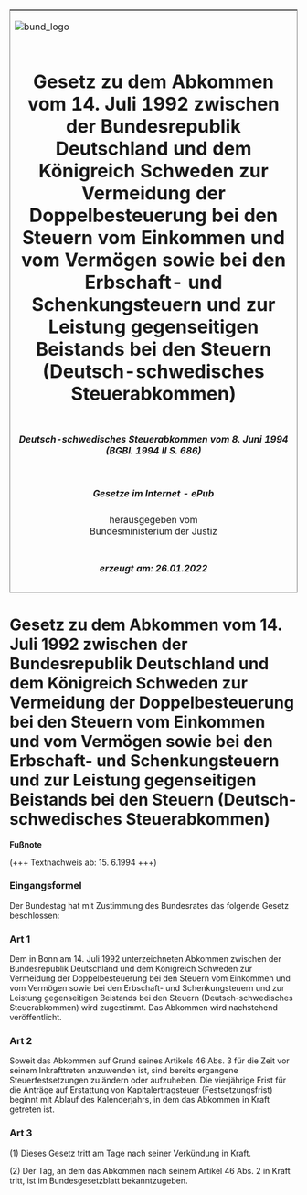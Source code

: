 <span id="DECKBLATT.html"></span>

<table border="0" frame="border" width="100%">

<tr valign="top">

<td align="left">

![bund\_logo](BfJ_2021_Web_de_de.gif)

</td>

<td align="right">

 

</td>

</tr>

<tr align="center" valign="middle">

<td colspan="2">

# Gesetz zu dem Abkommen vom 14. Juli 1992 zwischen der Bundesrepublik Deutschland und dem Königreich Schweden zur Vermeidung der Doppelbesteuerung bei den Steuern vom Einkommen und vom Vermögen sowie bei den Erbschaft- und Schenkungsteuern und zur Leistung gegenseitigen Beistands bei den Steuern (Deutsch-schwedisches Steuerabkommen)

</td>

</tr>

<tr align="center" valign="middle">

<td colspan="2">

##### Deutsch-schwedisches Steuerabkommen vom 8. Juni 1994 (BGBl. 1994 II S. 686)

</td>

</tr>

<tr align="center" valign="middle">

<td colspan="2">

  
  

##### Gesetze im Internet - ePub  
  
herausgegeben vom  
Bundesministerium der Justiz

</td>

</tr>

<tr align="center" valign="bottom">

<td colspan="2">

  
  

##### erzeugt am: 26.01.2022

</td>

</tr>

</table>

<span id="BJNR068620994.html"></span>

# Gesetz zu dem Abkommen vom 14. Juli 1992 zwischen der Bundesrepublik Deutschland und dem Königreich Schweden zur Vermeidung der Doppelbesteuerung bei den Steuern vom Einkommen und vom Vermögen sowie bei den Erbschaft- und Schenkungsteuern und zur Leistung gegenseitigen Beistands bei den Steuern (Deutsch-schwedisches Steuerabkommen)

<div>

  
**Fußnote**

<div class="jnhtml">

<div>

<div class="jurAbsatz">

(+++ Textnachweis ab: 15. 6.1994 +++)

</div>

</div>

</div>

</div>

<span id="BJNR068620994BJNE000100307.html"></span>

### Eingangsformel  

<div>

<div class="jnhtml">

<div>

<div class="jurAbsatz">

Der Bundestag hat mit Zustimmung des Bundesrates das folgende Gesetz
beschlossen:

</div>

</div>

</div>

</div>

<span id="BJNR068620994BJNE000200307.html"></span>

### Art 1  

<div>

<div class="jnhtml">

<div>

<div class="jurAbsatz">

Dem in Bonn am 14. Juli 1992 unterzeichneten Abkommen zwischen der
Bundesrepublik Deutschland und dem Königreich Schweden zur Vermeidung
der Doppelbesteuerung bei den Steuern vom Einkommen und vom Vermögen
sowie bei den Erbschaft- und Schenkungsteuern und zur Leistung
gegenseitigen Beistands bei den Steuern (Deutsch-schwedisches
Steuerabkommen) wird zugestimmt. Das Abkommen wird nachstehend
veröffentlicht.

</div>

</div>

</div>

</div>

<span id="BJNR068620994BJNE000300307.html"></span>

### Art 2  

<div>

<div class="jnhtml">

<div>

<div class="jurAbsatz">

Soweit das Abkommen auf Grund seines Artikels 46 Abs. 3 für die Zeit vor
seinem Inkrafttreten anzuwenden ist, sind bereits ergangene
Steuerfestsetzungen zu ändern oder aufzuheben. Die vierjährige Frist für
die Anträge auf Erstattung von Kapitalertragsteuer (Festsetzungsfrist)
beginnt mit Ablauf des Kalenderjahrs, in dem das Abkommen in Kraft
getreten ist.

</div>

</div>

</div>

</div>

<span id="BJNR068620994BJNE000400307.html"></span>

### Art 3  

<div>

<div class="jnhtml">

<div>

<div class="jurAbsatz">

(1) Dieses Gesetz tritt am Tage nach seiner Verkündung in Kraft.

</div>

<div class="jurAbsatz">

(2) Der Tag, an dem das Abkommen nach seinem Artikel 46 Abs. 2 in Kraft
tritt, ist im Bundesgesetzblatt bekanntzugeben.

</div>

</div>

</div>

</div>
